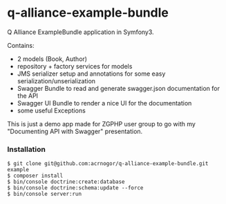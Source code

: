 q-alliance-example-bundle
=========================

Q Alliance ExampleBundle application in Symfony3. 

Contains:
- 2 models (Book, Author)
- repository + factory services for models
- JMS serializer setup and annotations for some easy serialization/unserialization
- Swagger Bundle to read and generate swagger.json documentation for the API
- Swagger UI Bundle to render a nice UI for the documentation
- some useful Exceptions 

This is just a demo app made for ZGPHP user group to go with my "Documenting API with Swagger" presentation.


### Installation

```
$ git clone git@github.com:acrnogor/q-alliance-example-bundle.git example
$ composer install
$ bin/console doctrine:create:database
$ bin/console doctrine:schema:update --force
$ bin/console server:run
```